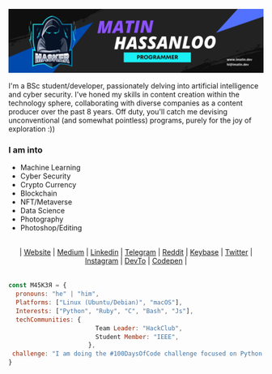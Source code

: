 [![MastHead](https://github.com/maasker/maasker/blob/main/Uploads/Matin.png)]()

I'm a BSc student/developer, passionately delving into artificial intelligence and cyber security. I've honed my skills in content creation within the technology sphere, collaborating with diverse companies as a content producer over the past 8 years. Off duty, you'll catch me devising unconventional (and somewhat pointless) programs, purely for the joy of exploration :))

### I am into
- Machine Learning
- Cyber Security
- Crypto Currency
- Blockchain
- NFT/Metaverse
- Data Science
- Photography
- Photoshop/Editing

<br>
<div align="center">
	| <a href="https://imatin.dev">Website</a> | <a href="https://medium.com/@maasker">Medium</a> | <a href="https://linkedin.com/in/maasker">Linkedin</a> | <a href="https://www.t.me/masker">Telegram</a> | <a href="https://www.reddit.com/user/realmasker">Reddit</a> | <a href="https://keybase.io/masker">Keybase</a> | <a href="https://twitter.com/maaasker">Twitter</a> | <a href="https://www.instagram.com/mrmasker/">Instagram</a> | <a href="https://dev.to/masker">DevTo</a> | <a href="https://codepen.io/maasker">Codepen</a> |
</div>
<br>

```javascript
const M45K3Я = {
  pronouns: "he" | "him",
  Platforms: ["Linux (Ubuntu/Debian)", "macOS"],
  Interests: ["Python", "Ruby", "C", "Bash", "Js"],
  techCommunities: {
                        Team Leader: "HackClub",
                        Student Member: "IEEE",
                      },
 challenge: "I am doing the #100DaysOfCode challenge focused on Python and Cyber Security"
}
```

